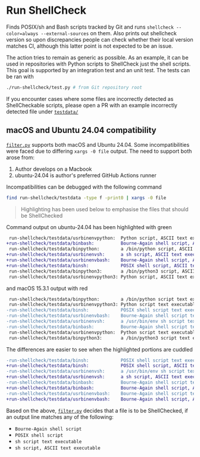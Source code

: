 # Run ShellCheck

Finds POSIX/sh and Bash scripts tracked by Git and runs `shellcheck --color=always --external-sources` on them. Also prints out shellcheck version so upon discrepancies people can check whether their local version matches CI, although this latter point is not expected to be an issue.

The action tries to remain as generic as possible. As an example, it can be used in repositories with Python scripts to ShellCheck just the shell scripts. This goal is supported by an integration test and an unit test. The tests can be ran with

```sh
./run-shellcheck/test.py # from Git repository root
```

If you encounter cases where some files are incorrectly detected as ShellCheckable scripts, please open a PR with an example incorrectly detected file under [`testdata/`](./testdata/)

## macOS and Ubuntu 24.04 compatibility

[`filter.py`](./filter.py) supports both macOS and Ubuntu 24.04. Some incompatibilities were faced due to differing `xargs -0 file` output. The need to support both arose from:

1. Author develops on a Macbook
2. ubuntu-24.04 is author's preferred GitHub Actions runner

Incompatibilities can be debugged with the following command

```sh
find run-shellcheck/testdata -type f -print0 | xargs -0 file
```

> Highlighting has been used below to emphasise the files that should be ShellChecked

Command output on ubuntu-24.04 has been highlighted with green

```diff
 run-shellcheck/testdata/usrbinenvpython:  Python script, ASCII text executable
+run-shellcheck/testdata/binbash:          Bourne-Again shell script, ASCII text executable
 run-shellcheck/testdata/binpython:        a /bin/python script, ASCII text executable
+run-shellcheck/testdata/usrbinenvsh:      a sh script, ASCII text executable
+run-shellcheck/testdata/usrbinenvbash:    Bourne-Again shell script, ASCII text executable
+run-shellcheck/testdata/binsh:            POSIX shell script, ASCII text executable
 run-shellcheck/testdata/binpython3:       a /bin/python3 script, ASCII text executable
 run-shellcheck/testdata/usrbinenvpython3: Python script, ASCII text executable
```

and macOS 15.3.1 output with red

```diff
 run-shellcheck/testdata/binpython:        a /bin/python script text executable, ASCII text
 run-shellcheck/testdata/usrbinenvpython3: Python script text executable, ASCII text
-run-shellcheck/testdata/binsh:            POSIX shell script text executable, ASCII text
-run-shellcheck/testdata/usrbinenvbash:    Bourne-Again shell script text executable, ASCII text
-run-shellcheck/testdata/usrbinenvsh:      a /usr/bin/env sh script text executable, ASCII text
-run-shellcheck/testdata/binbash:          Bourne-Again shell script text executable, ASCII text
 run-shellcheck/testdata/usrbinenvpython:  Python script text executable, ASCII text
 run-shellcheck/testdata/binpython3:       a /bin/python3 script text executable, ASCII text
```

The differences are easier to see when the highlighted portions are cuddled

```diff
-run-shellcheck/testdata/binsh:            POSIX shell script text executable, ASCII text
+run-shellcheck/testdata/binsh:            POSIX shell script, ASCII text executable
-run-shellcheck/testdata/usrbinenvsh:      a /usr/bin/env sh script text executable, ASCII text
+run-shellcheck/testdata/usrbinenvsh:      a sh script, ASCII text executable
-run-shellcheck/testdata/binbash:          Bourne-Again shell script text executable, ASCII text
+run-shellcheck/testdata/binbash:          Bourne-Again shell script, ASCII text executable
-run-shellcheck/testdata/usrbinenvbash:    Bourne-Again shell script text executable, ASCII text
+run-shellcheck/testdata/usrbinenvbash:    Bourne-Again shell script, ASCII text executable
```

Based on the above, [`filter.py`](./filter.py) decides that a file is to be ShellChecked, if an output line matches any of the following:

- `Bourne-Again shell script`
- `POSIX shell script`
- `sh script text executable`
- `sh script, ASCII text executable`
